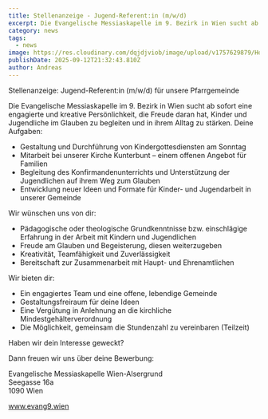 ```yaml
---
title: Stellenanzeige - Jugend-Referent:in (m/w/d)
excerpt: Die Evangelische Messiaskapelle im 9. Bezirk in Wien sucht ab sofort eine engagierte und kreative Persönlichkeit, die Freude daran hat, Kinder und Jugendliche im Glauben zu begleiten und in ihrem Alltag zu stärken. <a class="text-muted underline  font-medium" href="/news/jugendref">Mehr anzeigen</a>.
category: news
tags:
  - news
image: https://res.cloudinary.com/dqjdjviob/image/upload/v1757629879/Homepage/News/jugendref_upshkt.png
publishDate: 2025-09-12T21:32:43.810Z
author: Andreas
---
```


Stellenanzeige: Jugend-Referent:in (m/w/d) für unsere Pfarrgemeinde

Die Evangelische Messiaskapelle im 9. Bezirk in Wien sucht ab sofort eine engagierte und
kreative Persönlichkeit, die Freude daran hat, Kinder und Jugendliche im Glauben zu
begleiten und in ihrem Alltag zu stärken.
Deine Aufgaben:

- Gestaltung und Durchführung von Kindergottesdiensten am Sonntag
- Mitarbeit bei unserer Kirche Kunterbunt – einem offenen Angebot für
Familien
- Begleitung des Konfirmandenunterrichts und Unterstützung der
Jugendlichen auf ihrem Weg zum Glauben
- Entwicklung neuer Ideen und Formate für Kinder- und Jugendarbeit in unserer
Gemeinde

Wir wünschen uns von dir:

- Pädagogische oder theologische Grundkenntnisse bzw. einschlägige
Erfahrung in der Arbeit mit Kindern und Jugendlichen
- Freude am Glauben und Begeisterung, diesen weiterzugeben
- Kreativität, Teamfähigkeit und Zuverlässigkeit
- Bereitschaft zur Zusammenarbeit mit Haupt- und Ehrenamtlichen

Wir bieten dir:

- Ein engagiertes Team und eine offene, lebendige Gemeinde
- Gestaltungsfreiraum für deine Ideen
- Eine Vergütung in Anlehnung an die kirchliche Mindestgehälterverordnung
- Die Möglichkeit, gemeinsam die Stundenzahl zu vereinbaren (Teilzeit)

Haben wir dein Interesse geweckt?

Dann freuen wir uns über deine Bewerbung:

Evangelische Messiaskapelle Wien-Alsergrund<br/>
Seegasse 16a<br/>
1090 Wien

www.evang9.wien